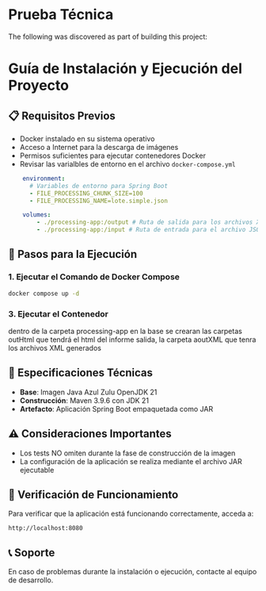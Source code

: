 # Prueba Técnica
The following was discovered as part of building this project:


# Guía de Instalación y Ejecución del Proyecto

## 📋 Requisitos Previos

- Docker instalado en su sistema operativo
- Acceso a Internet para la descarga de imágenes
- Permisos suficientes para ejecutar contenedores Docker
- Revisar las varialbles de entorno en el archivo `docker-compose.yml`

```yaml
    environment:
      # Variables de entorno para Spring Boot
      - FILE_PROCESSING_CHUNK_SIZE=100
      - FILE_PROCESSING_NAME=lote.simple.json

    volumes:
        - ./processing-app:/output # Ruta de salida para los archivos XML
        - ./processing-app:/input # Ruta de entrada para el archivo JSON
```

## 🚀 Pasos para la Ejecución

### 1. Ejecutar el Comando de Docker Compose

```bash
docker compose up -d
```

### 3. Ejecutar el Contenedor
dentro de la carpeta processing-app en la base  se crearan las carpetas outHtml que tendrá el html del informe salida, la carpeta aoutXML que tenra los archivos XML generados


## 🔧 Especificaciones Técnicas

- **Base**: Imagen Java Azul Zulu OpenJDK 21
- **Construcción**: Maven 3.9.6 con JDK 21
- **Artefacto**: Aplicación Spring Boot empaquetada como JAR

## ⚠️ Consideraciones Importantes

- Los tests NO omiten durante la fase de construcción de la imagen
- La configuración de la aplicación se realiza mediante el archivo JAR ejecutable

## 📝 Verificación de Funcionamiento

Para verificar que la aplicación está funcionando correctamente, acceda a:

```
http://localhost:8080
```

## 📞 Soporte

En caso de problemas durante la instalación o ejecución, contacte al equipo de desarrollo.